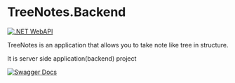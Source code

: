 TreeNotes.Backend
=================

[![.NET WebAPI](https://img.shields.io/badge/.Net-WebAPI-violet)](https://dotnet.microsoft.com/)

TreeNotes is an application that allows you to take note like tree in structure.

It is server side application(backend) project

[![Swagger Docs](https://static1.smartbear.co/swagger/media/assets/images/swagger_logo.svg)](http://45.61.136.88/index.html)
